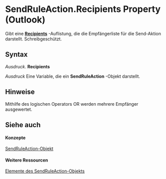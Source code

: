 
# SendRuleAction.Recipients Property (Outlook)

Gibt eine  **[Recipients](774f56b7-4de8-9584-60cd-4fbf361f4c85.md)** -Auflistung, die die Empfängerliste für die Send-Aktion darstellt. Schreibgeschützt.


## Syntax

 _Ausdruck_. **Recipients**

 _Ausdruck_ Eine Variable, die ein **SendRuleAction** -Objekt darstellt.


## Hinweise

Mithilfe des logischen Operators OR werden mehrere Empfänger ausgewertet.


## Siehe auch


#### Konzepte


[SendRuleAction-Objekt](4ea8f519-8bb3-b0bf-9742-8a492e7ffff7.md)
#### Weitere Ressourcen


[Elemente des SendRuleAction-Objekts](http://msdn.microsoft.com/library/ccc00852-8656-56c9-f438-d228b1102d88%28Office.15%29.aspx)